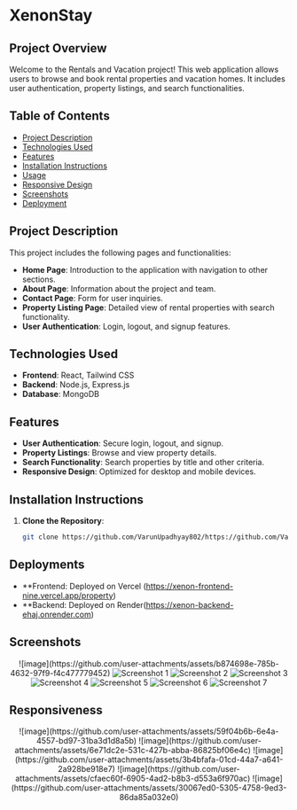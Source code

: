 # XenonStay

## Project Overview

Welcome to the Rentals and Vacation project! This web application allows users to browse and book rental properties and vacation homes. It includes user authentication, property listings, and search functionalities.

## Table of Contents

- [Project Description](#project-description)
- [Technologies Used](#technologies-used)
- [Features](#features)
- [Installation Instructions](#installation-instructions)
- [Usage](#usage)
- [Responsive Design](#responsive-design)
- [Screenshots](#screenshots)
- [Deployment](#deployment)

## Project Description

This project includes the following pages and functionalities:

- **Home Page**: Introduction to the application with navigation to other sections.
- **About Page**: Information about the project and team.
- **Contact Page**: Form for user inquiries.
- **Property Listing Page**: Detailed view of rental properties with search functionality.
- **User Authentication**: Login, logout, and signup features.

## Technologies Used

- **Frontend**: React, Tailwind CSS
- **Backend**: Node.js, Express.js
- **Database**: MongoDB

## Features

- **User Authentication**: Secure login, logout, and signup.
- **Property Listings**: Browse and view property details.
- **Search Functionality**: Search properties by title and other criteria.
- **Responsive Design**: Optimized for desktop and mobile devices.


## Installation Instructions

1. **Clone the Repository**:
   ```bash
   git clone https://github.com/VarunUpadhyay802/https://github.com/VarunUpadhyay802/xenon-frontend

## Deployments

- **Frontend: Deployed on Vercel (https://xenon-frontend-nine.vercel.app/property)
- **Backend: Deployed on Render(https://xenon-backend-ehaj.onrender.com)
## Screenshots

<div align="center"> 
   ![image](https://github.com/user-attachments/assets/b874698e-785b-4632-97f9-f4c477779452)
   <img src="https://github.com/user-attachments/assets/86a5dd6c-6d0e-4dd2-845f-4f534f4e3762" alt="Screenshot 1"  /> 
   <img src="https://github.com/user-attachments/assets/5368e99d-46c3-430d-aa52-1561de6f35cb" alt="Screenshot 2"  /> 
   <img src="https://github.com/user-attachments/assets/092b9790-40c6-41d7-9122-c93a14bc9a43" alt="Screenshot 3"  /> 
   <img src="https://github.com/user-attachments/assets/2d18c31b-9fd5-4c8e-9f5c-ef93eed6d94b" alt="Screenshot 4"  /> 
   <img src="https://github.com/user-attachments/assets/aa3435ed-9ec8-4a3c-8992-7823eb8dea6f" alt="Screenshot 5"  /> 
   <img src="https://github.com/user-attachments/assets/2fdcca89-46b6-4654-8a2e-12ac3ce90804" alt="Screenshot 6"  /> 
   <img src="https://github.com/user-attachments/assets/030f8b10-de6e-4852-ae11-6a8accc6ec0c" alt="Screenshot 7"  /> </div>

## Responsiveness

<div align="center"> 
   ![image](https://github.com/user-attachments/assets/59f04b6b-6e4a-4557-bd97-31ba3d1d8a5b)
![image](https://github.com/user-attachments/assets/6e71dc2e-531c-427b-abba-86825bf06e4c)
![image](https://github.com/user-attachments/assets/3b4bfafa-01cd-44a7-a641-2a928be918e7)
![image](https://github.com/user-attachments/assets/cfaec60f-6905-4ad2-b8b3-d553a6f970ac)
![image](https://github.com/user-attachments/assets/30067ed0-5305-4758-9ed3-86da85a032e0)

 </div>



